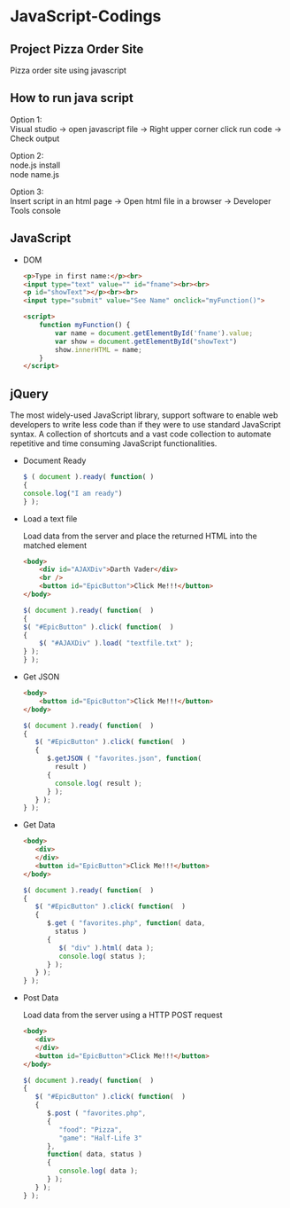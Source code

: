 # JavaScript-Codings

## Project Pizza Order Site

Pizza order site using javascript

## How to run java script

Option 1:  
Visual studio -> open javascript file -> Right upper corner click run code -> Check output

Option 2:  
node.js install  
node name.js

Option 3:  
Insert script in an html page -> Open html file in a browser -> Developer Tools console

## JavaScript

* DOM

    ```html
    <p>Type in first name:</p><br>
    <input type="text" value="" id="fname"><br><br>
    <p id="showText"></p><br><br>
    <input type="submit" value="See Name" onclick="myFunction()">

    <script>
        function myFunction() {
            var name = document.getElementById('fname').value;
            var show = document.getElementById("showText")
            show.innerHTML = name;
        }
   </script>
    ```

## jQuery

The most widely-used JavaScript library, support software to enable web developers to write less code than if they were to use standard JavaScript syntax.
A collection of shortcuts and a vast code collection to automate repetitive and time consuming JavaScript functionalities.

* Document Ready

    ```javascript
    $ ( document ).ready( function( )
    {
    console.log("I am ready")
    } );
    ```

* Load a text file

    Load data from the server and place the returned HTML into the matched element

    ```html
    <body>
        <div id="AJAXDiv">Darth Vader</div>
        <br />
        <button id="EpicButton">Click Me!!!</button>
    </body>
    ```

    ```javascript
    $( document ).ready( function(  )
    {
    $( "#EpicButton" ).click( function(  )
    {
        $( "#AJAXDiv" ).load( "textfile.txt" );
    } );
    } );
    ```

* Get JSON

    ```html
    <body>
        <button id="EpicButton">Click Me!!!</button>
    </body>
    ```
    ```javascript
    $( document ).ready( function(  )
    {
       $( "#EpicButton" ).click( function(  )
       {
          $.getJSON ( "favorites.json", function(
            result )
          {
            console.log( result );
          } );
       } );
    } );
    ```
* Get Data

    ```html
    <body>
       <div>
       </div>
       <button id="EpicButton">Click Me!!!</button>
    </body>
    ```
    ```javascript
    $( document ).ready( function(  )
    {
       $( "#EpicButton" ).click( function(  )
       {
          $.get ( "favorites.php", function( data,
            status )
          {
             $( "div" ).html( data );
             console.log( status );
          } );
       } );
    } );
    ```

* Post Data

    Load data from the server using a HTTP POST request

    ```html
    <body>
       <div>
       </div>
       <button id="EpicButton">Click Me!!!</button>
    </body>
    ```
    ```javascript
    $( document ).ready( function(  )
    {
       $( "#EpicButton" ).click( function(  )
       {
          $.post ( "favorites.php", 
          {
             "food": "Pizza",
             "game": "Half-Life 3"
          },
          function( data, status )
          {
             console.log( data );
          } );
       } );
    } );
